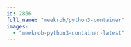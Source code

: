 ```yaml
---
id: 2866
full_name: "meekrob/python3-container"
images: 
  - "meekrob-python3-container-latest"
---
```

